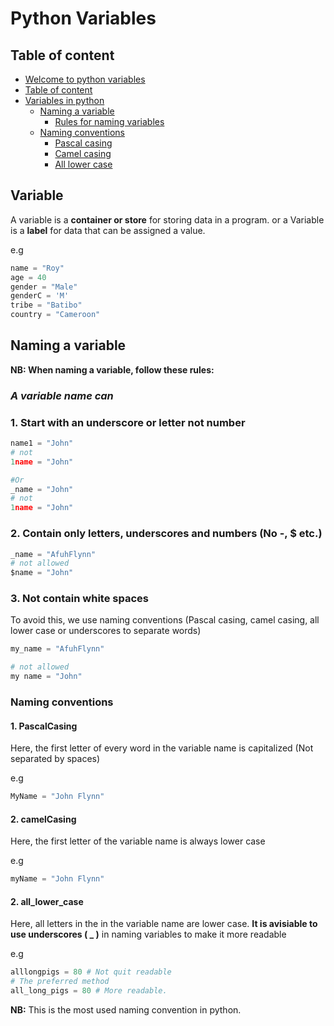 # Python Variables

## Table of content

- [Welcome to python variables](#python-variables)
- [Table of content](#table-of-content)
- [Variables in  python](#variable)
  - [Naming a variable](#naming-a-variable)
    - [Rules for naming variables](#a-variable-name-can)
  - [Naming conventions](#naming-conventions)
    - [Pascal casing](#1-pascalcasing)
    - [Camel casing](#2-camelcasing)
    - [All lower case](#2-all_lower_case)

## Variable

A variable is a **container or store** for storing data in a program. or a Variable is a **label** for data that can be assigned a value.

e.g

```python
name = "Roy"
age = 40
gender = "Male"
genderC = 'M'
tribe = "Batibo"
country = "Cameroon"
```

## Naming a variable

**NB: When naming a variable, follow these rules:**

### _A variable name can_

### 1. Start with an underscore or letter not number

```python
name1 = "John" 
# not 
1name = "John"

#Or
_name = "John"
# not 
1name = "John"
```

### 2. Contain only letters, underscores and numbers (No -, $ etc.)

```python
_name = "AfuhFlynn"
# not allowed
$name = "John"
```

### 3. Not contain white spaces

To avoid this, we use naming conventions (Pascal casing, camel casing, all lower case or underscores to separate words)

```python
my_name = "AfuhFlynn"

# not allowed
my name = "John"
```

### Naming conventions

#### 1. PascalCasing

Here, the first letter of every word in the variable name is capitalized (Not separated by spaces)

e.g

```python
MyName = "John Flynn"
```

#### 2. camelCasing

Here, the first letter of the variable name is always lower case

e.g

```python
myName = "John Flynn"
```

#### 2. all_lower_case

Here, all letters in the in the variable name are lower case. **It is avisiable to use underscores ( _ )** in naming variables to make it more readable

e.g

```python
alllongpigs = 80 # Not quit readable
# The preferred method
all_long_pigs = 80 # More readable.
```

**NB:** This is the most used naming convention in python.
